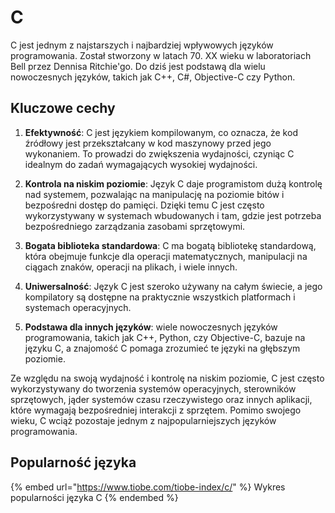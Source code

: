 # C

C jest jednym z najstarszych i najbardziej wpływowych języków programowania. Został stworzony w latach 70. XX wieku w laboratoriach Bell przez Dennisa Ritchie'go. Do dziś jest podstawą dla wielu nowoczesnych języków, takich jak C++, C#, Objective-C czy Python.

## Kluczowe cechy

1. **Efektywność**: C jest językiem kompilowanym, co oznacza, że kod źródłowy jest przekształcany w kod maszynowy przed jego wykonaniem. To prowadzi do zwiększenia wydajności, czyniąc C idealnym do zadań wymagających wysokiej wydajności.

2. **Kontrola na niskim poziomie**: Język C daje programistom dużą kontrolę nad systemem, pozwalając na manipulację na poziomie bitów i bezpośredni dostęp do pamięci. Dzięki temu C jest często wykorzystywany w systemach wbudowanych i tam, gdzie jest potrzeba bezpośredniego zarządzania zasobami sprzętowymi.

3. **Bogata biblioteka standardowa**: C ma bogatą bibliotekę standardową, która obejmuje funkcje dla operacji matematycznych, manipulacji na ciągach znaków, operacji na plikach, i wiele innych.

4. **Uniwersalność**: Język C jest szeroko używany na całym świecie, a jego kompilatory są dostępne na praktycznie wszystkich platformach i systemach operacyjnych.

5. **Podstawa dla innych języków**: wiele nowoczesnych języków programowania, takich jak C++, Python, czy Objective-C, bazuje na języku C, a znajomość C pomaga zrozumieć te języki na głębszym poziomie.

Ze względu na swoją wydajność i kontrolę na niskim poziomie, C jest często wykorzystywany do tworzenia systemów operacyjnych, sterowników sprzętowych, jąder systemów czasu rzeczywistego oraz innych aplikacji, które wymagają bezpośredniej interakcji z sprzętem. Pomimo swojego wieku, C wciąż pozostaje jednym z najpopularniejszych języków programowania.

## Popularność języka

{% embed url="https://www.tiobe.com/tiobe-index/c/" %}
Wykres popularności języka C
{% endembed %}